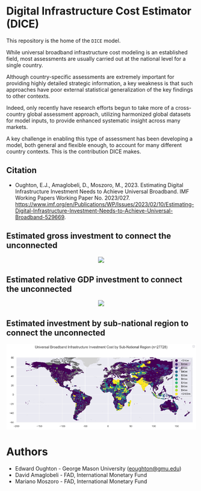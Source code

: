 Digital Infrastructure Cost Estimator (DICE)
============================================

This repository is the home of the `DICE` model.

While universal broadband infrastructure cost modeling is an established field, most assessments are usually carried out at the national level for a single country. 

Although country-specific assessments are extremely important for providing highly detailed strategic information, a key weakness is that such approaches have poor external statistical generalization of the key findings to other contexts. 

Indeed, only recently have research efforts begun to take more of a cross-country global assessment approach, utilizing harmonized global datasets for model inputs, to provide enhanced systematic insight across many markets. 

A key challenge in enabling this type of assessment has been developing a model, both general and flexible enough, to account for many different country contexts. This is the contribution DICE makes. 

Citation
---------

- Oughton, E.J., Amaglobeli, D., Moszoro, M., 2023. Estimating Digital Infrastructure Investment Needs to Achieve Universal Broadband. IMF Working Papers Working Paper No. 2023/027. https://www.imf.org/en/Publications/WP/Issues/2023/02/10/Estimating-Digital-Infrastructure-Investment-Needs-to-Achieve-Universal-Broadband-529669.



## Estimated gross investment to connect the unconnected

<p align="center">
  <img src="/vis/figures/aggregated_costs.tif" />
</p>

## Estimated relative GDP investment to connect the unconnected

<p align="center">
  <img src="/vis/figures/gdp_perc_costs.tif" />
</p>

## Estimated investment by sub-national region to connect the unconnected

<p align="center">
  <img src="/vis/figures/regions_by_cost.png" />
</p>

Authors
=======

- Edward Oughton - George Mason University (eoughton@gmu.edu)
- David Amaglobeli - FAD, International Monetary Fund
- Mariano Moszoro - FAD, International Monetary Fund


